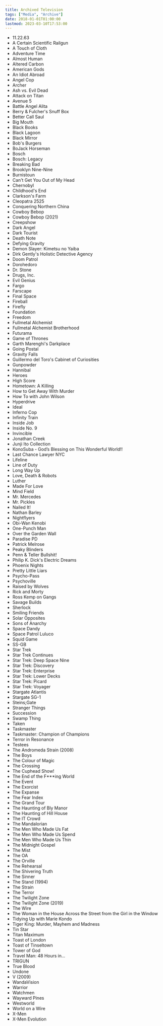 ```yaml
---
title: Archived Television
tags: ["Media", "Archive"]
date: 2018-01-01T01:00:00
lastmod: 2023-03-10T17:53:00
---
```


* 11.22.63
* A Certain Scientific Railgun
* A Touch of Cloth
* Adventure Time
* Almost Human
* Altered Carbon
* American Gods
* An Idiot Abroad
* Angel Cop
* Archer
* Ash vs. Evil Dead
* Attack on Titan
* Avenue 5
* Battle Angel Alita
* Berry & Fulcher's Snuff Box
* Better Call Saul
* Big Mouth
* Black Books
* Black Lagoon
* Black Mirror
* Bob's Burgers
* BoJack Horseman
* Bosch
* Bosch: Legacy
* Breaking Bad
* Brooklyn Nine-Nine
* Burnistoun
* Can't Get You Out of My Head
* Chernobyl
* Childhood's End
* Clarkson's Farm
* Cleopatra 2525
* Conquering Northern China
* Cowboy Bebop
* Cowboy Bebop (2021)
* Creepshow
* Dark Angel
* Dark Tourist
* Death Note
* Defying Gravity
* Demon Slayer: Kimetsu no Yaiba
* Dirk Gently's Holistic Detective Agency
* Doom Patrol
* Dorohedoro
* Dr. Stone
* Drugs, Inc.
* Evil Genius
* Fargo
* Farscape
* Final Space
* Fireball
* Firefly
* Foundation
* Freedom
* Fullmetal Alchemist
* Fullmetal Alchemist Brotherhood
* Futurama
* Game of Thrones
* Garth Marenghi's Darkplace
* Going Postal
* Gravity Falls
* Guillermo del Toro's Cabinet of Curiosities
* Gunpowder
* Hannibal
* Heroes
* High Score
* Hometown: A Killing
* How to Get Away With Murder
* How To with John Wilson
* Hyperdrive
* Ideal
* Inferno Cop
* Infinity Train
* Inside Job
* Inside No. 9
* Invincible
* Jonathan Creek
* Junji Ito Collection
* KonoSuba - God’s Blessing on This Wonderful World!!
* Last Chance Lawyer NYC
* Lifeline
* Line of Duty
* Long Way Up
* Love, Death & Robots
* Luther
* Made For Love
* Mind Field
* Mr. Mercedes
* Mr. Pickles
* Nailed It!
* Nathan Barley
* Nightflyers
* Obi-Wan Kenobi
* One-Punch Man
* Over the Garden Wall
* Paradise PD
* Patrick Melrose
* Peaky Blinders
* Penn & Teller Bullshit!
* Philip K. Dick's Electric Dreams
* Phoenix Nights
* Pretty Little Liars
* Psycho-Pass
* Psychoville
* Raised by Wolves
* Rick and Morty
* Ross Kemp on Gangs
* Savage Builds
* Sherlock
* Smiling Friends
* Solar Opposites
* Sons of Anarchy
* Space Dandy
* Space Patrol Luluco
* Squid Game
* SS-GB
* Star Trek
* Star Trek Continues
* Star Trek: Deep Space Nine
* Star Trek: Discovery
* Star Trek: Enterprise
* Star Trek: Lower Decks
* Star Trek: Picard
* Star Trek: Voyager
* Stargate Atlantis
* Stargate SG-1
* Steins;Gate
* Stranger Things
* Succession
* Swamp Thing
* Taken
* Taskmaster
* Taskmaster: Champion of Champions
* Terror in Resonance
* Testees
* The Andromeda Strain (2008)
* The Boys
* The Colour of Magic
* The Crossing
* The Cuphead Show!
* The End of the F***ing World
* The Event
* The Exorcist
* The Expanse
* The Fear Index
* The Grand Tour
* The Haunting of Bly Manor
* The Haunting of Hill House
* The IT Crowd
* The Mandalorian
* The Men Who Made Us Fat
* The Men Who Made Us Spend
* The Men Who Made Us Thin
* The Midnight Gospel
* The Mist
* The OA
* The Orville
* The Rehearsal
* The Shivering Truth
* The Sinner
* The Stand (1994)
* The Strain
* The Terror
* The Twilight Zone
* The Twilight Zone (2019)
* The Wire
* The Woman in the House Across the Street from the Girl in the Window
* Tidying Up with Marie Kondo
* Tiger King: Murder, Mayhem and Madness
* Tin Star
* Titan Maximum
* Toast of London
* Toast of Tinseltown
* Tower of God
* Travel Man: 48 Hours in...
* TRIGUN
* True Blood
* Undone
* V (2009)
* WandaVision
* Warrior
* Watchmen
* Wayward Pines
* Westworld
* World on a Wire
* X-Men
* X-Men Evolution
